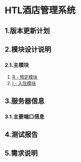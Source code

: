 # HTL酒店管理系统

## 1.版本更新计划

## 2.模块设计说明

### 2.1.主模块

1. [R - 预定模块](kelp/design/preorder/README.md)
2. [I - 入住模块](/system/htl/design/occup/README.md)

## 3.服务器信息

### 3.1.主要端口信息



## 4.测试报告

## 5.需求说明



